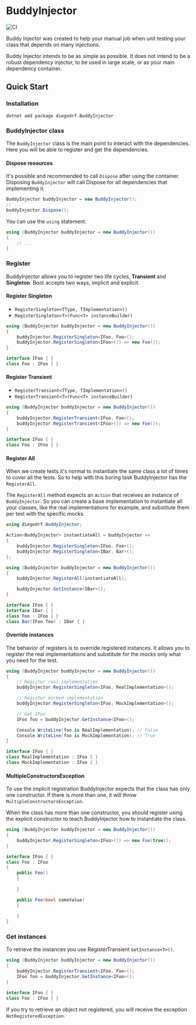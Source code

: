 # BuddyInjector
![CI](https://github.com/diegodrf/diegodrf.BuddyInjector/actions/workflows/dotnet.yml/badge.svg?branch=main)

Buddy Injector was created to help your manual job when unit testing your class that depends on many injections.

Buddy Injector intends to be as simple as possible. It does not intend to be a robust dependency injector, to be used in
large scale, or as your main dependency container.

## Quick Start

### Installation 
```
dotnet add package diegodrf.BuddyInjector
```
### BuddyInjector class
The `BuddyInjector` class is the main point to interact with the dependencies. Here you will be able to register and get the dependencies.
#### Dispose resources
It's possible and recommended to call `Dispose` after using the container. Disposing `BuddyInjector` will call Dispose for all dependencies that implementing it.
```cs
BuddyInjector buddyInjector = new BuddyInjector();
// ...
buddyInjector.Dispose();
```
You can use the `using` statement.
```cs
using (BuddyInjector buddyInjector = new BuddyInjector())
{
    // ...
}
```
### Register
BuddyInjector allows you to register two life cycles, **Transient** and **Singleton**. Boot accepts two ways, implicit and explicit.
#### Register Singleton
- `RegisterSingleton<TType, TImplementation>()`
- `RegisterSingleton<T>(Func<T> instanceBuilder)`

```cs
using (BuddyInjector buddyInjector = new BuddyInjector())
{
    buddyInjector.RegisterSingleton<IFoo, Foo>();
    buddyInjector.RegisterSingleton<IFoo>(() => new Foo());
}

interface IFoo { }
class Foo : IFoo { }
```
#### Register Transient
- `RegisterTransient<TType, TImplementation>()`
- `RegisterTransient<T>(Func<T> instanceBuilder)`

```cs
using (BuddyInjector buddyInjector = new BuddyInjector())
{
    buddyInjector.RegisterTransient<IFoo, Foo>();
    buddyInjector.RegisterTransient<IFoo>(() => new Foo());
}

interface IFoo { }
class Foo : IFoo { }
```
#### Register All
When we create tests it's normal to instantiate the same class a lot of times to cover all the tests. So to help with this boring task BuddyInjector has the `RegisterAll`.

The `RegisterAll` method expects an `Action` that receives an instance of `BuddyInjector`. So you can create a base implementation to instantiate all your classes, like the real implementations for example, and substitute them per test with the specific mocks.
```cs
using diegodrf.BuddyInjector;

Action<BuddyInjector> instantiateAll = buddyInjector =>
{
    buddyInjector.RegisterSingleton<IFoo, Foo>();
    buddyInjector.RegisterSingleton<IBar, Bar>();
};

using (BuddyInjector buddyInjector = new BuddyInjector())
{
    buddyInjector.RegisterAll(instantiateAll);

    buddyInjector.GetInstance<IBar>();
}

interface IFoo { }
interface IBar { }
class Foo : IFoo { }
class Bar(IFoo foo) : IBar { }
```
#### Override instances
The behavior of registers is to override registered instances. It allows you to register the real implementations and substitute for the mocks only what you need for the test.
```cs
using (BuddyInjector buddyInjector = new BuddyInjector())
{
    // Register real implementation
    buddyInjector.RegisterSingleton<IFoo, RealImplementation>();

    // Register mocked implementation
    buddyInjector.RegisterSingleton<IFoo, MockImplementation>();

    // Get IFoo
    IFoo foo = buddyInjector.GetInstance<IFoo>();

    Console.WriteLine(foo is RealImplementation); // False
    Console.WriteLine(foo is MockImplementation); // True
}

interface IFoo { }
class RealImplementation : IFoo { }
class MockImplementation : IFoo { }
```
#### MultipleConstructorsException
To use the implicit registration BuddyInjector expects that the class has only one constructor. If there is more than one, it will throw `MultipleConstructorsException`.

When the class has more than one constructor, you should register using the explicit constructor to teach BuddyInjector how to instantiate the class.
```cs
using (BuddyInjector buddyInjector = new BuddyInjector())
{
    buddyInjector.RegisterSingleton<IFoo>(() => new Foo(true));
}

interface IFoo { }
class Foo : IFoo 
{
    public Foo()
    {
        
    }

    public Foo(bool someValue)
    {
        
    }
}
```

### Get instances
To retrieve the instances you use RegisterTransient `GetInstance<T>()`.
```cs
using (BuddyInjector buddyInjector = new BuddyInjector())
{
    buddyInjector.RegisterTransient<IFoo, Foo>();
    IFoo foo = buddyInjector.GetInstance<IFoo>();
}

interface IFoo { }
class Foo : IFoo { }
```
If you try to retrieve an object not registered, you will receive the exception `NotRegisteredException`.



